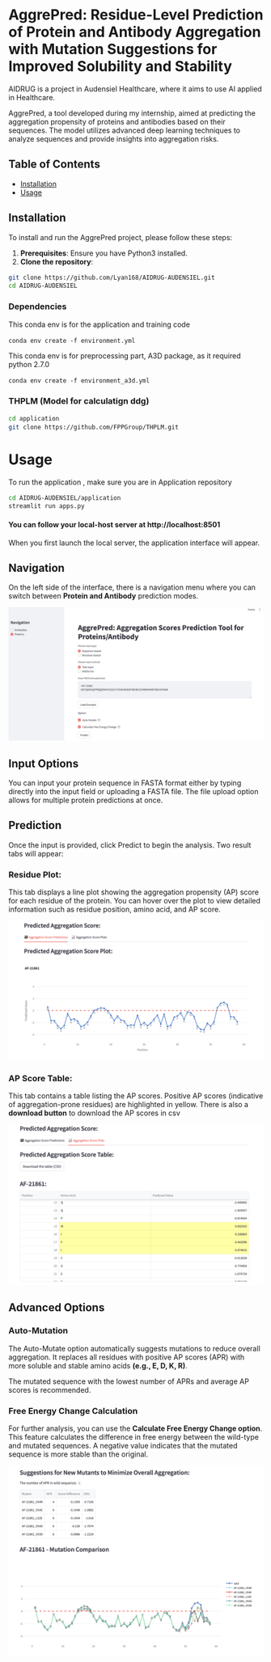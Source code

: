 # AggrePred: Residue-Level Prediction of Protein and Antibody Aggregation with Mutation Suggestions for Improved Solubility and Stability
AIDRUG is a project in Audensiel Healthcare, where it aims to use AI applied in Healthcare. 

AggrePred, a tool developed during my internship, aimed at predicting the aggregation propensity of proteins and antibodies based on their sequences. The model utilizes advanced deep learning techniques to analyze sequences and provide insights into aggregation risks.

## Table of Contents

- [Installation](#installation)
- [Usage](#usage)


## Installation

To install and run the AggrePred project, please follow these steps:

1. **Prerequisites**: Ensure you have Python3 installed.
2. **Clone the repository**:
```bash
git clone https://github.com/Lyan168/AIDRUG-AUDENSIEL.git
cd AIDRUG-AUDENSIEL
```

### Dependencies
This conda env is for the application and training code

```conda env create -f environment.yml```

This conda env is for preprocessing part, A3D package, as it required python 2.7.0

```conda env create -f environment_a3d.yml```


### THPLM (Model for calculatign ddg)
```bash
cd application
git clone https://github.com/FPPGroup/THPLM.git
```


# Usage

To run the application , make sure you are in Application repository

```bash
cd AIDRUG-AUDENSIEL/application
streamlit run apps.py

```

#### You can follow your local-host server at http://localhost:8501

When you first launch the local server, the application interface will appear.

## Navigation
On the left side of the interface, there is a navigation menu where you can switch between **Protein and Antibody** prediction modes.

![alt text](image/interface_prot.png)


## Input Options
You can input your protein sequence in FASTA format either by typing directly into the input field or uploading a FASTA file. The file upload option allows for multiple protein predictions at once.

## Prediction
Once the input is provided, click Predict to begin the analysis. Two result tabs will appear:

### Residue Plot: 
This tab displays a line plot showing the aggregation propensity (AP) score for each residue of the protein. You can hover over the plot to view detailed information such as residue position, amino acid, and AP score.

![alt text](image/score_prot_plot.png)

### AP Score Table: 
This tab contains a table listing the AP scores. Positive AP scores (indicative of aggregation-prone residues) are highlighted in yellow. There is also a **download button** to download the AP scores in csv

![alt text](image/result_table.png)



## Advanced Options

### Auto-Mutation
The Auto-Mutate option automatically suggests mutations to reduce overall aggregation. It replaces all residues with positive AP scores (APR) with more soluble and stable amino acids **(e.g., E, D, K, R)**.

The mutated sequence with the lowest number of APRs and average AP scores is recommended.

### Free Energy Change Calculation
For further analysis, you can use the **Calculate Free Energy Change option**. This feature calculates the difference in free energy between the wild-type and mutated sequences. A negative value indicates that the mutated sequence is more stable than the original.


![alt text](image/mutation.png)


